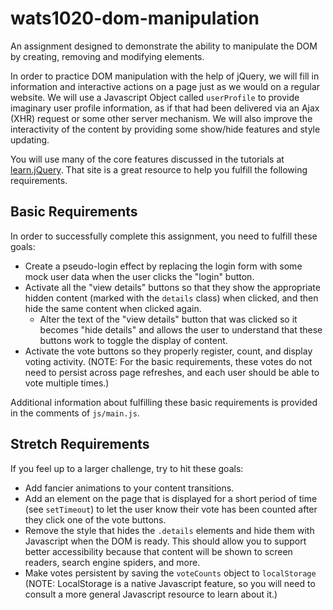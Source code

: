 # wats1020-dom-manipulation
An assignment designed to demonstrate the ability to manipulate the DOM by creating, removing and modifying elements.

In order to practice DOM manipulation with the help of jQuery, we will fill in information and interactive actions on a page just as we would on a regular website. We will use a Javascript Object called `userProfile` to provide imaginary user profile information, as if that had been delivered via an Ajax (XHR) request or some other server mechanism. We will also improve the interactivity of the content by providing some show/hide features and style updating.

You will use many of the core features discussed in the tutorials at [learn.jQuery](http://learn.jquery.com). That site is a great resource to help you fulfill the following requirements.

## Basic Requirements
In order to successfully complete this assignment, you need to fulfill these goals:

* Create a pseudo-login effect by replacing the login form with some mock user data when the user clicks the "login" button.
* Activate all the "view details" buttons so that they show the appropriate hidden content (marked with the `details` class) when clicked, and then hide the same content when clicked again.
  * Alter the text of the "view details" button that was clicked so it becomes "hide details" and allows the user to understand that these buttons work to toggle the display of content.
* Activate the vote buttons so they properly register, count, and display voting activity. (NOTE: For the basic requirements, these votes do not need to persist across page refreshes, and each user should be able to vote multiple times.)

Additional information about fulfilling these basic requirements is provided in the comments of `js/main.js`.

## Stretch Requirements
If you feel up to a larger challenge, try to hit these goals:

* Add fancier animations to your content transitions.
* Add an element on the page that is displayed for a short period of time (see `setTimeout`) to let the user know their vote has been counted after they click one of the vote buttons. 
* Remove the style that hides the `.details` elements and hide them with Javascript when the DOM is ready. This should allow you to support better accessibility because that content will be shown to screen readers, search engine spiders, and more.
* Make votes persistent by saving the `voteCounts` object to `localStorage` (NOTE: LocalStorage is a native Javascript feature, so you will need to consult a more general Javascript resource to learn about it.)
